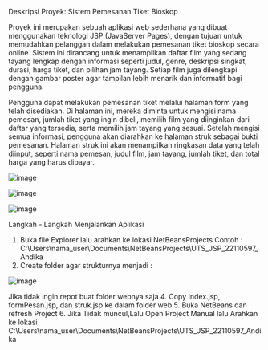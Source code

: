 Deskripsi Proyek: Sistem Pemesanan Tiket Bioskop

Proyek ini merupakan sebuah aplikasi web sederhana yang dibuat menggunakan teknologi JSP (JavaServer Pages), dengan tujuan untuk memudahkan pelanggan dalam melakukan pemesanan tiket bioskop secara online. Sistem ini dirancang untuk menampilkan daftar film yang sedang tayang lengkap dengan informasi seperti judul, genre, deskripsi singkat, durasi, harga tiket, dan pilihan jam tayang. Setiap film juga dilengkapi dengan gambar poster agar tampilan lebih menarik dan informatif bagi pengguna.

Pengguna dapat melakukan pemesanan tiket melalui halaman form yang telah disediakan. Di halaman ini, mereka diminta untuk mengisi nama pemesan, jumlah tiket yang ingin dibeli, memilih film yang diinginkan dari daftar yang tersedia, serta memilih jam tayang yang sesuai. Setelah mengisi semua informasi, pengguna akan diarahkan ke halaman struk sebagai bukti pemesanan. Halaman struk ini akan menampilkan ringkasan data yang telah diinput, seperti nama pemesan, judul film, jam tayang, jumlah tiket, dan total harga yang harus dibayar.

![image](https://github.com/user-attachments/assets/535a9c3f-b048-4539-86c5-8b8879b5f84f)

![image](https://github.com/user-attachments/assets/7ac5fcc1-a6b8-42dc-a563-76274725d8ac)

![image](https://github.com/user-attachments/assets/d154d342-a372-4053-b1a4-fbc4ec2c9f72)

Langkah - Langkah Menjalankan Aplikasi
1. Buka file Explorer lalu arahkan ke lokasi NetBeansProjects
Contoh :   C:\Users\nama_user\Documents\NetBeansProjects\UTS_JSP_22110597_Andika
2. Create folder agar strukturnya menjadi :
   
![image](https://github.com/user-attachments/assets/5fbe4a35-852c-45d9-bf08-4de628f41e30)

  Jika tidak ingin repot buat folder webnya saja
4. Copy Index.jsp, formPesan.jsp, dan struk.jsp ke dalam folder web
5. Buka NetBeans dan refresh Project
6. Jika Tidak muncul,Lalu Open Project Manual lalu Arahkan ke lokasi
   C:\Users\nama_user\Documents\NetBeansProjects\UTS_JSP_22110597_Andika
